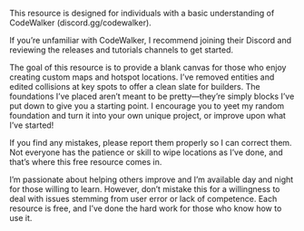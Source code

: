 This resource is designed for individuals with a basic understanding of CodeWalker (discord.gg/codewalker).

If you’re unfamiliar with CodeWalker, I recommend joining their Discord and reviewing the releases and tutorials channels to get started.

The goal of this resource is to provide a blank canvas for those who enjoy creating custom maps and hotspot locations. I’ve removed entities and edited collisions at key spots to offer a clean slate for builders. The foundations I’ve placed aren’t meant to be pretty—they’re simply blocks I’ve put down to give you a starting point. I encourage you to yeet my random foundation and turn it into your own unique project, or improve upon what I’ve started!

If you find any mistakes, please report them properly so I can correct them. Not everyone has the patience or skill to wipe locations as I’ve done, and that’s where this free resource comes in.

I’m passionate about helping others improve and I’m available day and night for those willing to learn. However, don’t mistake this for a willingness to deal with issues stemming from user error or lack of competence. Each resource is free, and I’ve done the hard work for those who know how to use it.
